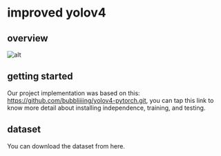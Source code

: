 # improved yolov4
## overview
![alt](URL "https://github.com/waterdou/improved-yolov4/tree/master/nets/overview.png")
## getting started
Our project implementation was based on this: https://github.com/bubbliiiing/yolov4-pytorch.git, you can tap this link to know more detail about installing independence, training, and testing.
## dataset
You can download the dataset from here. 
